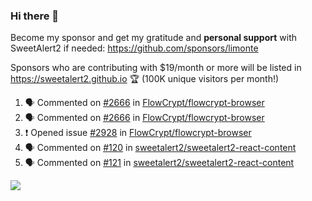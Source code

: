 ### Hi there 👋

Become my sponsor and get my gratitude and **personal support** with SweetAlert2 if needed: https://github.com/sponsors/limonte

Sponsors who are contributing with $19/month or more will be listed in https://sweetalert2.github.io 🏆 (100K unique visitors per month!)

<!--START_SECTION:activity-->
1. 🗣 Commented on [#2666](https://github.com//FlowCrypt/flowcrypt-browser/issues/2666) in [FlowCrypt/flowcrypt-browser](https://github.com//FlowCrypt/flowcrypt-browser)
2. 🗣 Commented on [#2666](https://github.com//FlowCrypt/flowcrypt-browser/issues/2666) in [FlowCrypt/flowcrypt-browser](https://github.com//FlowCrypt/flowcrypt-browser)
3. ❗️ Opened issue [#2928](https://github.com//FlowCrypt/flowcrypt-browser/issues/2928) in [FlowCrypt/flowcrypt-browser](https://github.com//FlowCrypt/flowcrypt-browser)
4. 🗣 Commented on [#120](https://github.com//sweetalert2/sweetalert2-react-content/issues/120) in [sweetalert2/sweetalert2-react-content](https://github.com//sweetalert2/sweetalert2-react-content)
5. 🗣 Commented on [#121](https://github.com//sweetalert2/sweetalert2-react-content/issues/121) in [sweetalert2/sweetalert2-react-content](https://github.com//sweetalert2/sweetalert2-react-content)
<!--END_SECTION:activity-->

![](https://github-readme-stats.vercel.app/api?username=limonte&theme=vue&show_icons=true)
